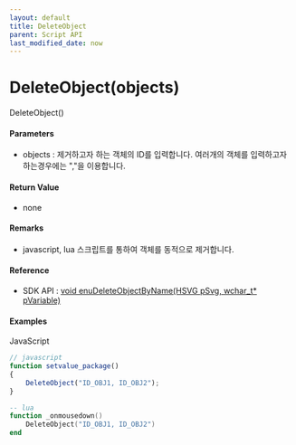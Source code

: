 ```yaml
---
layout: default
title: DeleteObject
parent: Script API
last_modified_date: now
---
```

# DeleteObject\(objects\)

DeleteObject\(\)


#### Parameters

* objects : 제거하고자 하는 객체의 ID를 입력합니다. 여러개의 객체를 입력하고자 하는경우에는 ","을 이용합니다.

#### Return Value

* none

#### Remarks

* javascript, lua 스크립트를 통하여 객체를 동적으로 제거합니다.

#### Reference

* SDK API : [void enuDeleteObjectByName\(HSVG pSvg, wchar_t* pVariable\)](/enuspace_doc/docs/enusappapi_enudeleteobjectbyname/)

#### Examples

JavaScript

```js
// javascript
function setvalue_package()
{
    DeleteObject("ID_OBJ1, ID_OBJ2");    
}
```

```lua
-- lua
function _onmousedown()
    DeleteObject("ID_OBJ1, ID_OBJ2")
end
```





